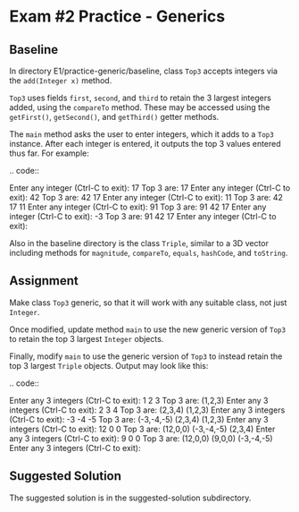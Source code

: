 Exam #2 Practice - Generics
===========================

Baseline
--------

In directory E1/practice-generic/baseline, class ``Top3`` accepts integers via the ``add(Integer x)`` method.

``Top3`` uses fields ``first``, ``second``, and ``third`` to retain the 3 largest integers added, using the ``compareTo`` method. These may be accessed using the ``getFirst()``, ``getSecond()``, and ``getThird()`` getter methods.

The ``main`` method asks the user to enter integers, which it adds to a ``Top3`` instance. After each integer is entered, it outputs the top 3 values entered thus far. For example:

.. code::

 Enter any integer (Ctrl-C to exit): 17
 Top 3 are: 17
 Enter any integer (Ctrl-C to exit): 42
 Top 3 are: 42 17
 Enter any integer (Ctrl-C to exit): 11
 Top 3 are: 42 17 11
 Enter any integer (Ctrl-C to exit): 91
 Top 3 are: 91 42 17
 Enter any integer (Ctrl-C to exit): -3
 Top 3 are: 91 42 17
 Enter any integer (Ctrl-C to exit): 

Also in the baseline directory is the class ``Triple``, similar to a 3D vector including methods for ``magnitude``, ``compareTo``, ``equals``, ``hashCode``, and ``toString``.

Assignment
----------

Make class ``Top3`` generic, so that it will work with any suitable class, not just ``Integer``.

Once modified, update method ``main`` to use the new generic version of ``Top3`` to retain the top 3 largest ``Integer`` objects.

Finally, modify ``main`` to use the generic version of ``Top3`` to instead retain the top 3 largest ``Triple`` objects. Output may look like this:

.. code::

 Enter any 3 integers (Ctrl-C to exit): 1 2 3
 Top 3 are: (1,2,3)
 Enter any 3 integers (Ctrl-C to exit): 2 3 4
 Top 3 are: (2,3,4) (1,2,3)
 Enter any 3 integers (Ctrl-C to exit): -3 -4 -5
 Top 3 are: (-3,-4,-5) (2,3,4) (1,2,3)
 Enter any 3 integers (Ctrl-C to exit): 12 0 0
 Top 3 are: (12,0,0) (-3,-4,-5) (2,3,4)
 Enter any 3 integers (Ctrl-C to exit): 9 0 0
 Top 3 are: (12,0,0) (9,0,0) (-3,-4,-5)
 Enter any 3 integers (Ctrl-C to exit): 

Suggested Solution
------------------

The suggested solution is in the suggested-solution subdirectory.
